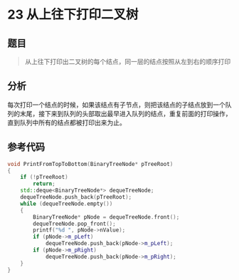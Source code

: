 # 23 从上往下打印二叉树
## 题目
> 从上往下打印出二叉树的每个结点，同一层的结点按照从左到右的顺序打印

## 分析
每次打印一个结点的时候，如果该结点有子节点，则把该结点的子结点放到一个队列的末尾，接下来到队列的头部取出最早进入队列的结点，重复前面的打印操作，直到队列中所有的结点都被打印出来为止。

## 参考代码
```C++
void PrintFromTopToBottom(BinaryTreeNode* pTreeRoot)
{
    if (!pTreeRoot)
        return;
    std::deque<BinaryTreeNode*> dequeTreeNode;
    dequeTreeNode.push_back(pTreeRoot);
    while (dequeTreeNode.empty())
    {
        BinaryTreeNode* pNode = dequeTreeNode.front();
        dequeTreeNode.pop_front();
        printf("%d ", pNode->nValue);
        if (pNode->m_pLeft)
            dequeTreeNode.push_back(pNode->m_pLeft);
        if (pNode->m_pRight)
            dequeTreeNode.push_back(pNode->m_pRight);
    }
}
```